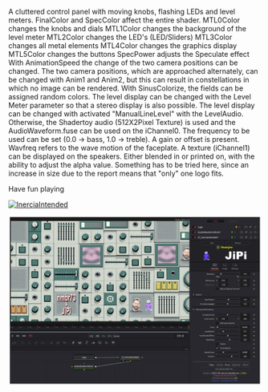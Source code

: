 A cluttered control panel with moving knobs, flashing LEDs and level meters.
FinalColor and SpecColor affect the entire shader.
MTL0Color changes the knobs and dials
MTL1Color changes the background of the level meter
MTL2Color changes the LED's (LED/Sliders)
MTL3Color changes all metal elements
MTL4Color changes the graphics display
MTL5Color changes the buttons
SpecPower adjusts the Speculate effect
With AnimationSpeed ​​the change of the two camera positions can be changed. The two camera positions, which are approached alternately, can be changed with Anim1 and Anim2, but this can result in constellations in which no image can be rendered.
With SinusColorize, the fields can be assigned random colors.
The level display can be changed with the Level Meter parameter so that a stereo display is also possible.
The level display can be changed with activated "ManualLineLevel" with the LevelAudio. Otherwise, the Shadertoy audio (512X2Pixel Texture) is used and the AudioWaveform.fuse can be used on the iChannel0. The frequency to be used can be set (0.0 -> bass, 1.0 -> treble). A gain or offset is present.
Wavfreq refers to the wave motion of the faceplate.
A texture (iChannel1) can be displayed on the speakers. Either blended in or printed on, with the ability to adjust the alpha value. Something has to be tried here, since an increase in size due to the report means that "only" one logo fits.

Have fun playing


[![InerciaIntended](https://user-images.githubusercontent.com/78935215/200139202-3c5b2c15-bd43-4998-84d6-a06820255d5d.gif)](InerciaIntended.fuse)

[![Screenshot](InerciaIntended_screenshot.png)](https://www.shadertoy.com/view/cs2GWD "View on Shadertoy.com")